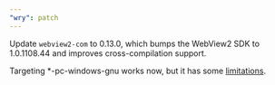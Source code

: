 ```yaml
---
"wry": patch
---
```


Update `webview2-com` to 0.13.0, which bumps the WebView2 SDK to 1.0.1108.44 and improves cross-compilation support.

Targeting *-pc-windows-gnu works now, but it has some [limitations](https://github.com/wravery/webview2-rs#cross-compilation).